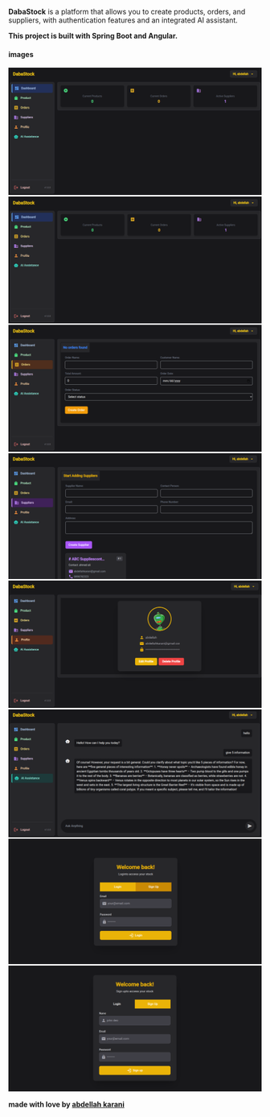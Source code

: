 **DabaStock** is a platform that allows you to create products, orders, and suppliers, with authentication features and an integrated AI assistant.

**This project is built with Spring Boot and Angular.**

#### images

<img src="project_image/dabastock1.png" />
<img src="project_image/dabastock2.png" />
<img src="project_image/dabastock3.png" />
<img src="project_image/dabastock4.png" />
<img src="project_image/dabastock5.png" />
<img src="project_image/dabastock6.png" />
<img src="project_image/dabastock7.png" />
<img src="project_image/dabastock8.png" />


**made with love by <a href="https://www.linkedin.com/in/abdellah-karani-965928294/">abdellah karani</a>**

